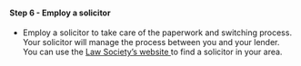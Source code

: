 ####  Step 6 - Employ a solicitor

  * Employ a solicitor to take care of the paperwork and switching process. Your solicitor will manage the process between you and your lender. You can use the [ Law Society’s website ](https://www.lawsociety.ie/Find-a-Solicitor/Solicitor-Firm-Search/) to find a solicitor in your area. 
